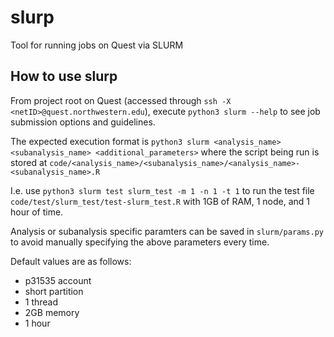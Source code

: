 # slurp
Tool for running jobs on Quest via SLURM

## How to use slurp
From project root on Quest (accessed through `ssh -X <netID>@quest.northwestern.edu`), execute `python3 slurm --help` to see job submission options and guidelines.

The expected execution format is `python3 slurm <analysis_name> <subanalysis_name> <additional_parameters>` where the script being run is stored at `code/<analysis_name>/<subanalysis_name>/<analysis_name>-<subanalysis_name>.R`

I.e. use `python3 slurm test slurm_test -m 1 -n 1 -t 1` to run the test file `code/test/slurm_test/test-slurm_test.R` with 1GB of RAM, 1 node, and 1 hour of time.

Analysis or subanalysis specific paramters can be saved in `slurm/params.py` to avoid manually specifying the above parameters every time.

Default values are as follows:  
- p31535 account  
- short partition  
- 1 thread  
- 2GB memory  
- 1 hour  

